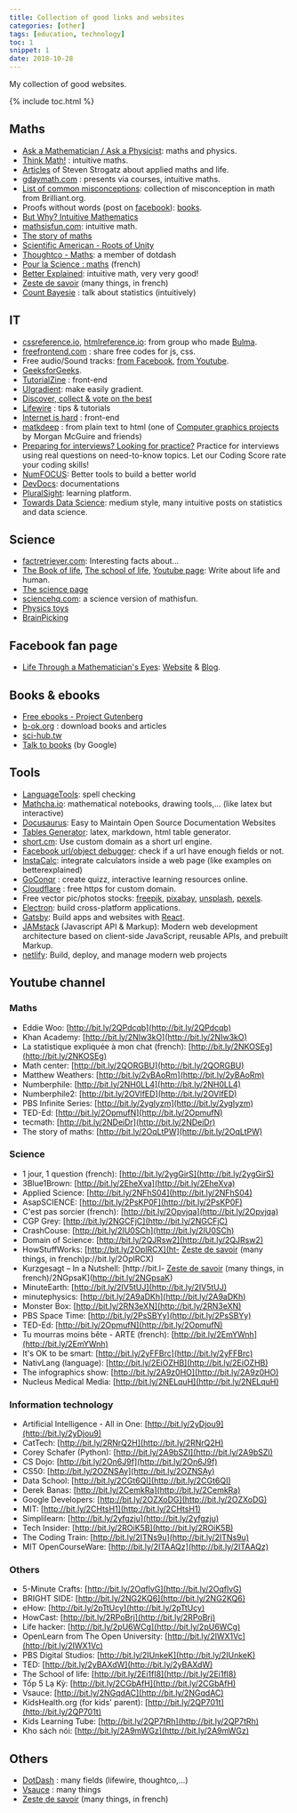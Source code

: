 ```yaml
---
title: Collection of good links and websites
categories: [other]
tags: [education, technology]
toc: 1
snippet: 1
date: 2018-10-28
---
```


My collection of good websites.

{% include toc.html %}

## Maths

- [Ask a Mathematician / Ask a Physicist](http://www.askamathematician.com/): maths and physics.
- [Think Math!](http://thinkmath.edc.org) : intuitive maths.
- [Articles](https://goo.gl/mg4cds) of Steven Strogatz about applied maths and life.
- [gdaymath.com](http://gdaymath.com) : presents via courses, intuitive maths.
- [List of common misconceptions](https://brilliant.org/wiki/common-misconceptions/): collection of  misconception in math from Brilliant.org.
- Proofs without words (post on [facebook](https://www.facebook.com/Math2IT/photos/a.20073988338379-107374182-185540301570420/678971262227319/?type=3&theater)): [books](https://www.math.ubc.ca/~cass/euclid/).
- [But Why? Intuitive Mathematics](https://sites.google.com/site/butwhymath/)
- [mathsisfun.com](http://www.mathsisfun.com): intuitive math.
- [The story of maths](http://www.storyofmathematics.com/)
- [Scientific American - Roots of Unity](https://blogs.scientificamerican.com/roots-of-unity/)
- [Thoughtco - Maths](https://www.thoughtco.com/math-4133545): a member of dotdash
- [Pour la Science : maths](https://www.pourlascience.fr/maths-info/) (french)
- [Better Explained](http://betterexplained.com): intuitive math, very very good!
- [Zeste de savoir](https://zestedesavoir.com) (many things, in french)
- <update /> [Count Bayesie](https://www.countbayesie.com/) : talk about statistics (intuitively)

## IT

- [cssreference.io](http://cssreference.io), [htmlreference.io](http://htmlreference.io): from group who made [Bulma](https://bulma.io/).
- [freefrontend.com](http://freefrontend.com/) : share free codes for js, css.
- Free audio/Sound tracks: [from Facebook](https://www.facebook.com/sound/collection/), [from Youtube](https://www.youtube.com/audiolibrary/music).
- [GeeksforGeeks](https://www.geeksforgeeks.org/).
- [TutorialZine](https://tutorialzine.com/articles) : front-end
- [UIgradient](https://uigradients.com/#Poncho): make easily gradient.
- [Discover, collect & vote on the best](http://www.wdstack.com/)
- [Lifewire](https://www.lifewire.com/) : tips & tutorials
- [Internet is hard](https://internetingishard.com/) : front-end
- [matkdeep](https://casual-effects.com/markdeep/) : from plain text to html (one of [Computer graphics projects](https://casual-effects.com/) by Morgan McGuire and friends)
- [Preparing for interviews? Looking for practice?](https://codesignal.com/) Practice for interviews using real questions on need-to-know topics.
Let our Coding Score rate your coding skills!
- [NumFOCUS](https://numfocus.org/): Better tools to build a better world
- [DevDocs](https://devdocs.io/): documentations
- [PluralSight](https://www.pluralsight.com/): learning platform.
- <update /> [Towards Data Science](https://towardsdatascience.com/): medium style, many intuitive posts on statistics and data science.


## Science

- [factretriever.com](https://www.factretriever.com): Interesting facts about...
- [The Book of life](http://www.thebookoflife.org), [The school of life](https://www.theschooloflife.com), [Youtube page](https://www.youtube.com/user/schooloflifechannel): Write about life and human.
- [The science page](https://thesciencepage.com/)
- [sciencehq.com](http://sciencehq.com): a science version of mathisfun.
- [Physics toys](https://physicstoys.blogspot.com/p/physics-toy-store.html)
- [BrainPicking](https://www.brainpickings.org/)

## Facebook fan page

- [Life Through a Mathematician's Eyes](https://www.facebook.com/lthmath/): [Website](https://www.lthmath.com/) & [Blog](https://lifethroughamathematicianseyes.wordpress.com/).


## Books & ebooks

- [Free ebooks - Project Gutenberg](http://www.gutenberg.org/)
- [b-ok.org](http://b-ok.org) : download books and articles
- [sci-hub.tw](https://sci-hub.tw)
- [Talk to books](https://books.google.com/talktobooks/) (by Google)

## Tools

- [LanguageTools](https://www.languagetool.org/): spell checking
- [Mathcha.io](https://mathcha.io): mathematical notebooks, drawing tools,... (like latex but interactive)
- [Docusaurus](https://docusaurus.io/): Easy to Maintain Open Source Documentation Websites
- [Tables Generator](http://www.tablesgenerator.com): latex, markdown, html table generator.
- [short.cm](short.cm): Use custom domain as a short url engine.
- [Facebook url/object debugger](https://developers.facebook.com/tools/debug/og/object/): check if a url have enough fields or not.
- [InstaCalc](https://instacalc.com/): integrate calculators inside a web page (like examples on betterexplained)
- [GoConqr](https://www.goconqr.com/en/) : create quizz, interactive learning resources online.
- [Cloudflare](https://dash.cloudflare.com/login) : free https for custom domain.
- Free vector pic/photos stocks: [freepik](https://www.freepik.com/), [pixabay](https://pixabay.com/), [unsplash](https://unsplash.com/), [pexels](https://www.pexels.com/).
- [Electron](https://electronjs.org/): build cross-platform applications.
- [Gatsby](https://www.gatsbyjs.org/): Build apps and websites with [React](https://reactjs.org).
- [JAMstack](https://jamstack.org/) (Javascript API & Markup): Modern web development architecture based on client-side JavaScript, reusable APIs, and prebuilt Markup.
- [netlify](https://www.netlify.com/): Build, deploy, and manage modern web projects

## Youtube channel

### Maths

- Eddie Woo: [http://bit.ly/2QPdcqb](http://bit.ly/2QPdcqb)
- Khan Academy: [http://bit.ly/2NIw3kO](http://bit.ly/2NIw3kO)
- La statistique expliquée à mon chat (french): [http://bit.ly/2NKOSEg](http://bit.ly/2NKOSEg)
- Math center: [http://bit.ly/2QORGBU](http://bit.ly/2QORGBU)
- Matthew Weathers: [http://bit.ly/2yBAoRm](http://bit.ly/2yBAoRm)
- Numberphile: [http://bit.ly/2NH0LL4](http://bit.ly/2NH0LL4)
- Numberphile2: [http://bit.ly/2OVlfED](http://bit.ly/2OVlfED)
- PBS Infinite Series: [http://bit.ly/2ygIyzm](http://bit.ly/2ygIyzm)
- TED-Ed: [http://bit.ly/2OpmufN](http://bit.ly/2OpmufN)
- tecmath: [http://bit.ly/2NDeiDr](http://bit.ly/2NDeiDr)
- The story of maths: [http://bit.ly/2OqLtPW](http://bit.ly/2OqLtPW)

### Science

- 1 jour, 1 question (french): [http://bit.ly/2ygGirS](http://bit.ly/2ygGirS)
- 3Blue1Brown: [http://bit.ly/2EheXva](http://bit.ly/2EheXva)
- Applied Science: [http://bit.ly/2NFhS04](http://bit.ly/2NFhS04)
- AsapSCIENCE: [http://bit.ly/2PsKP0F](http://bit.ly/2PsKP0F)
- C'est pas sorcier (french): [http://bit.ly/2Opvjqa](http://bit.ly/2Opvjqa)
- CGP Grey: [http://bit.ly/2NGCFjC](http://bit.ly/2NGCFjC)
- CrashCouse: [http://bit.ly/2IU0SCh](http://bit.ly/2IU0SCh)
- Domain of Science: [http://bit.ly/2QJRsw2](http://bit.ly/2QJRsw2)
- HowStuffWorks: [http://bit.ly/2OplRCX](ht- [Zeste de savoir](https://zestedesavoir.com) (many things, in french)p://bit.ly/2OplRCX)
- Kurzgesagt – In a Nutshell: [http://bit.l- [Zeste de savoir](https://zestedesavoir.com) (many things, in french)/2NGpsaK](http://bit.ly/2NGpsaK)
- MinuteEarth: [http://bit.ly/2IV5tUJ](http://bit.ly/2IV5tUJ)
- minutephysics: [http://bit.ly/2A9aDKh](http://bit.ly/2A9aDKh)
- Monster Box: [http://bit.ly/2RN3eXN](http://bit.ly/2RN3eXN)
- PBS Space Time: [http://bit.ly/2PsSBYy](http://bit.ly/2PsSBYy)
- TED-Ed: [http://bit.ly/2OpmufN](http://bit.ly/2OpmufN)
- Tu mourras moins bête - ARTE (french): [http://bit.ly/2EmYWnh](http://bit.ly/2EmYWnh)
- It's OK to be smart: [http://bit.ly/2yFFBrc](http://bit.ly/2yFFBrc)
- NativLang (language): [http://bit.ly/2EiOZHB](http://bit.ly/2EiOZHB)
- The infographics show: [http://bit.ly/2A9z0HO](http://bit.ly/2A9z0HO)
- Nucleus Medical Media: [http://bit.ly/2NELquH](http://bit.ly/2NELquH)

### Information technology

- Artificial Intelligence - All in One: [http://bit.ly/2yDjou9](http://bit.ly/2yDjou9)
- CatTech: [http://bit.ly/2RNrQ2H](http://bit.ly/2RNrQ2H)
- Corey Schafer (Python): [http://bit.ly/2A9bSZI](http://bit.ly/2A9bSZI)
- CS Dojo: [http://bit.ly/2On6J9f](http://bit.ly/2On6J9f)
- CS50: [http://bit.ly/2OZNSAy](http://bit.ly/2OZNSAy)
- Data School: [http://bit.ly/2CGt6QI](http://bit.ly/2CGt6QI)
- Derek Banas: [http://bit.ly/2CemkRa](http://bit.ly/2CemkRa)
- Google Developers: [http://bit.ly/2OZXoDG](http://bit.ly/2OZXoDG)
- MIT: [http://bit.ly/2CHtsH1](http://bit.ly/2CHtsH1)
- Simplilearn: [http://bit.ly/2yfgzju](http://bit.ly/2yfgzju)
- Tech Insider: [http://bit.ly/2ROiK5B](http://bit.ly/2ROiK5B)
- The Coding Train: [http://bit.ly/2ITNs9u](http://bit.ly/2ITNs9u)
- MIT OpenCourseWare: [http://bit.ly/2ITAAQz](http://bit.ly/2ITAAQz)

### Others

- 5-Minute Crafts: [http://bit.ly/2OqflvG](http://bit.ly/2OqflvG)
- BRIGHT SIDE: [http://bit.ly/2NG2KQ6](http://bit.ly/2NG2KQ6)
- eHow: [http://bit.ly/2pTtUcy](http://bit.ly/2pTtUcy)
- HowCast: [http://bit.ly/2RPoBrj](http://bit.ly/2RPoBrj)
- Life hacker: [http://bit.ly/2pU6WCg](http://bit.ly/2pU6WCg)
- OpenLearn from The Open University: [http://bit.ly/2IWX1Vc](http://bit.ly/2IWX1Vc)
- PBS Digital Studios: [http://bit.ly/2IUnkeK](http://bit.ly/2IUnkeK)
- TED: [http://bit.ly/2yBAXdW](http://bit.ly/2yBAXdW)
- The School of life: [http://bit.ly/2Ei1fI8](http://bit.ly/2Ei1fI8)
- Tốp 5 Lạ Kỳ: [http://bit.ly/2CGbAfH](http://bit.ly/2CGbAfH)
- Vsauce: [http://bit.ly/2NGqdAC](http://bit.ly/2NGqdAC)
- KidsHealth.org (for kids' parent): [http://bit.ly/2QP701t](http://bit.ly/2QP701t)
- Kids Learning Tube: [http://bit.ly/2QP7tRh](http://bit.ly/2QP7tRh)
- Kho sách nói: [http://bit.ly/2A9mWGz](http://bit.ly/2A9mWGz)



## Others

- [DotDash](https://www.dotdash.com/) : many fields (lifewire, thoughtco,...)
- [Vsauce](http://www.vsauce.com/#/) : many things
- [Zeste de savoir](https://zestedesavoir.com) (many things, in french)